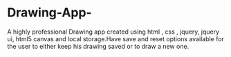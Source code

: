 # Drawing-App-
A highly professional Drawing app created using html , css , jquery, jquery ui, html5 canvas and local storage.Have save and reset options available for the user to either keep his drawing saved or to draw a new one.
